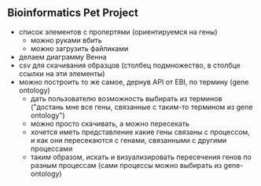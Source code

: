 ## Bioinformatics Pet Project

- список элементов с пропертями (ориентируемся на гены)
  - можно руками вбить
  - можно загрузить файликами
- делаем диаграмму Венна
- csv для скачивания образцов (столбец подмножество, в столбце ссылки на эти элементы)
- можно построить то же самое, дернув API от EBI, по термину (gene ontology)
  - дать пользователю возможность выбирать из терминов ("достань мне все гены, связанные с таким-то термином из gene ontology")
  - можно просто скачивать, а можно пересекать
  - хочется иметь представление какие гены связаны с процессом, и как они пересекаются с генами, связанными с другими процессами
  - таким образом, искать и визуализировать пересечения генов по разным процессам (сами процессы можно выбирать из gene-ontology)
